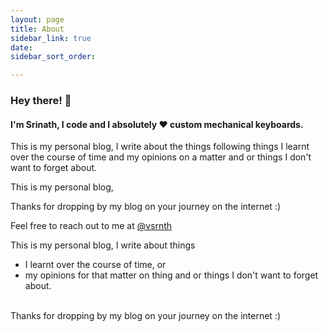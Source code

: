 ```yaml
---
layout: page
title: About
sidebar_link: true
date: 
sidebar_sort_order: 

---
```


### Hey there! 👋
#### I'm Srinath, I code and I absolutely ❤️ custom mechanical keyboards.

This is my personal blog, I write about the things following things
I learnt over the course of time and my opinions on a matter and or things I don't want to forget 	  about.

This is my personal blog,


Thanks for dropping by my blog on your journey on the internet :)

Feel free to reach out to me at [@vsrnth](https://twitter.com/vsrnth)

<div class="message">

This is my personal blog, I write about things 
  - I learnt over the course of time, or 
  - my opinions for that matter on thing and or things I don't want to forget about.
<br>
Thanks for dropping by my blog on your journey on the internet :)

</div>

